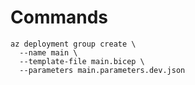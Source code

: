 # Commands

```shell
az deployment group create \
  --name main \
  --template-file main.bicep \
  --parameters main.parameters.dev.json
```